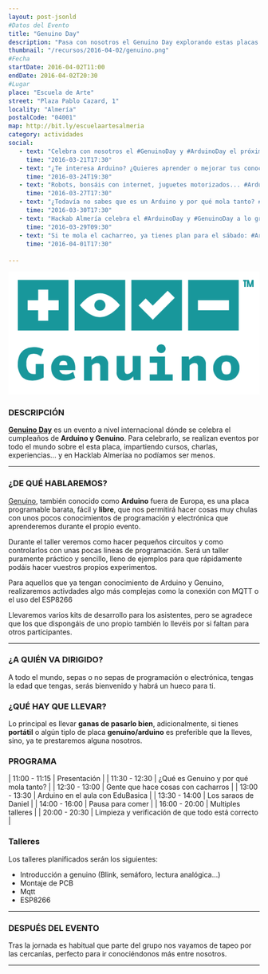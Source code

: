 ```yaml
---
layout: post-jsonld
#Datos del Evento
title: "Genuino Day"
description: "Pasa con nosotros el Genuino Day explorando estas placas programables"
thumbnail: "/recursos/2016-04-02/genuino.png"
#Fecha
startDate: 2016-04-02T11:00
endDate: 2016-04-02T20:30
#Lugar
place: "Escuela de Arte"
street: "Plaza Pablo Cazard, 1"
locality: "Almería"
postalCode: "04001"
map: http://bit.ly/escuelaartesalmeria
category: actividades
social:
   - text: "Celebra con nosotros el #GenuinoDay y #ArduinoDay el próximo día 2 de abril"
     time: "2016-03-21T17:30"
   - text: "¿Te interesa Arduino? ¿Quieres aprender o mejorar tus conocimiento? #ArduinoDay #GenuinoDay"
     time: "2016-03-24T19:30"
   - text: "Robots, bonsáis con internet, juguetes motorizados... #ArduinoDay y #GenuinoDay"
     time: "2016-03-27T17:30"
   - text: "¿Todavía no sabes que es un Arduino y por qué mola tanto? #ArduinoDay y #GenuinoDay"
     time: "2016-03-30T17:30"
   - text: "Hackab Almería celebra el #ArduinoDay y #GenuinoDay a lo grande"
     time: "2016-03-29T09:30"
   - text: "Si te mola el cacharreo, ya tienes plan para el sábado: #ArduinoDay y #GenuinoDay"
     time: "2016-04-01T17:30"

---
```


<p align="center">
  <img src="/recursos/2016-04-02/genuino.png" alt="Genuino Logo" />
</p>


### DESCRIPCIÓN

**[Genuino Day][2]** es un evento a nivel internacional dónde se celebra el cumpleaños de **Arduino y Genuino**. Para celebrarlo, se realizan eventos por todo el mundo sobre el esta placa, impartiendo cursos, charlas, experiencias... y en Hacklab Almeríaa no podíamos ser menos.

---

### ¿DE QUÉ HABLAREMOS?
[Genuino][1], también conocido como **Arduino** fuera de Europa, es una placa programable barata, fácil y **libre**, que nos permitirá
hacer cosas muy chulas con unos pocos conocimientos de programación y electrónica que aprenderemos durante el propio evento.

Durante el taller veremos como hacer pequeños circuitos y como controlarlos con unas pocas lineas de programación. Será un taller puramente
práctico y sencillo, lleno de ejemplos para que rápidamente podáis hacer vuestros propios experimentos.

Para aquellos que ya tengan conocimiento de Arduino y Genuino, realizaremos activdades algo más complejas como la conexión con MQTT o el uso del ESP8266

Llevaremos varios kits de desarrollo para los asistentes, pero se agradece que los que dispongáis de uno propio también lo llevéis por si 
faltan para otros participantes.

---

### ¿A QUIÉN VA DIRIGIDO?

A todo el mundo, sepas o no sepas de programación o electrónica, tengas la edad que tengas, serás bienvenido y habrá un hueco para ti.

### ¿QUÉ HAY QUE LLEVAR?

Lo principal es llevar **ganas de pasarlo bien**, adicionalmente, si tienes **portátil** o algún tiplo de placa **genuino/arduino** es preferible que la lleves, sino, ya te prestaremos alguna nosotros.


### PROGRAMA


| 11:00 - 11:15 | Presentación |
| 11:30 - 12:30 | ¿Qué es Genuino y por qué mola tanto? |
| 12:30 - 13:00 | Gente que hace cosas con cacharros |
| 13:00 - 13:30 | Arduino en el aula con EduBasica |
| 13:30 - 14:00 | Los saraos de Daniel |
| 14:00 - 16:00 | Pausa para comer |
| 16:00 - 20:00 | Multiples talleres |
| 20:00 - 20:30 | Limpieza y verificación de que todo está correcto |


### Talleres
Los talleres planificados serán los siguientes:

 - Introducción a genuino (Blink, semáforo, lectura analógica...)
 - Montaje de PCB
 - Mqtt
 - ESP8266

---



### DESPUÉS DEL EVENTO

Tras la jornada es habitual que parte del grupo nos vayamos de tapeo por las cercanías, perfecto para ir conociéndonos más entre nosotros.

---
[1]: https://www.arduino.cc/
[2]: https://day.arduino.cc/#/
